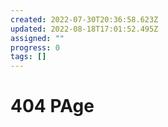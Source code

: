 ```yaml
---
created: 2022-07-30T20:36:58.623Z
updated: 2022-08-18T17:01:52.495Z
assigned: ""
progress: 0
tags: []
---
```


# 404 PAge
